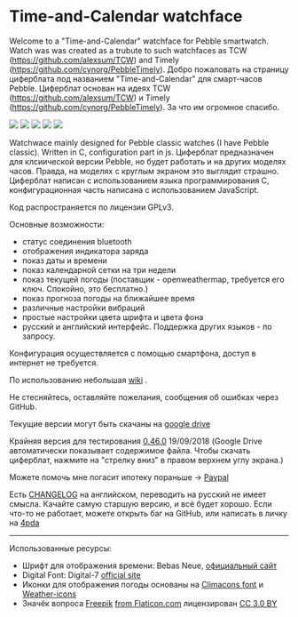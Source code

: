 # Time-and-Calendar watchface

Welcome to a "Time-and-Calendar" watchface for Pebble smartwatch. Watch was was created as a trubute to such watchfaces as TCW (https://github.com/alexsum/TCW) and Timely (https://github.com/cynorg/PebbleTimely). 
Добро пожаловать на страницу циферблата под названием "Time-and-Calendar" для смарт-часов Pebble. Циферблат основан на идеях TCW (https://github.com/alexsum/TCW) и Timely (https://github.com/cynorg/PebbleTimely). За что им огромное спасибо. 

![][screen1]
![][screen2]
![][screen3]
![][screen4]
![][screen5]

[screen1]: https://github.com/UnnamedHero/pebble-watchface-time-and-calendar/raw/gh-pages/screenshots/pebble_screenshot_2017-09-24_00-46-40.png

[screen2]: https://github.com/UnnamedHero/pebble-watchface-time-and-calendar/raw/gh-pages/screenshots/pebble_screenshot_2017-09-24_00-55-22.png

[screen3]: https://github.com/UnnamedHero/pebble-watchface-time-and-calendar/raw/gh-pages/screenshots/pebble_screenshot_2017-09-24_00-55-32.png

[screen4]: https://github.com/UnnamedHero/pebble-watchface-time-and-calendar/raw/gh-pages/screenshots/screenshot_20170923-121932.png

[screen5]: https://github.com/UnnamedHero/pebble-watchface-time-and-calendar/blob/gh-pages/screenshots/screenshot_20170923-121938.png


Watchwace mainly designed for Pebble classic watches (I have Pebble classic). Written in C, configuration part in js.
Циферблат предназначен для клсиической версии Pebble, но будет работать и на других моделях часов. Правда, на моделях с круглым экраном это выглядит страшно. Циферблат написан с использованием языка программирования C, конфигурационная часть написана с использованием JavaScript.

Код распространяется по лицензии GPLv3.

Основные возможности:
- статус соединения bluetooth
- отображения индикатора заряда
- показ даты и времени
- показ календарной сетки на три недели
- показ текущей погоды (поставщик - openweathermap, требуется его ключ. Спокойно, это бесплатно.)
- показ прогноза погоды на ближайшее время
- различные настройки вибраций 
- простые настройки цвета шрифта и цвета фона
- русский и английский интерфейс. Поддержка других языков - по запросу.

Конфигурация осуществляется с помощью смартфона, доступ в интернет не требуется.

По использованию небольшая [wiki](https://github.com/UnnamedHero/pebble-watchface-time-and-calendar/wiki/ru%3AHome) .

Не стесняйтесь, оставляйте пожелания, сообщения об ошибках через GitHub.

Текущие версии могут быть скачаны на [google drive](https://drive.google.com/open?id=0B9g5sjcPqSJfRXpMUFE3Y2c1RGs)

Крайняя версия для тестирования [0.46.0](https://drive.google.com/open?id=1p0Y_BbVcsSCHyTZ2DFGzp7AqwSAY4MOP) 19/09/2018 (Google Drive автоматически показывает содержимое файла. Чтобы скачать циферблат, нажмите на "стрелку вниз" в правом верхнем углу экрана.)

Можете помочь мне погасит ипотеку пораньше -> [Paypal](https://www.paypal.me/eugenemikhaylov)

Есть [CHANGELOG](https://github.com/UnnamedHero/pebble-watchface-time-and-calendar/blob/master/CHANGELOG.md) на английском, переводить на русский не имеет смысла. Качайте самую старшую версию, и всё будет хорошо. Если что-то не работает, можете открыть баг на GitHub, или написать в личку на [4pda](http://4pda.ru/forum/index.php?showuser=2085610)

---

Использованные ресурсы:
- Шрифт для отображения времени: Bebas Neue, [официальный сайт](http://www.fontfabric.com/bebas-neue/)
- Digital Font: Digital-7 [official site](http://www.styleseven.com/php/get_product.php?product=Digital-7)
- Иконки для отображения погоды основаны на [Climacons font](https://github.com/christiannaths/Climacons-Font) и [Weather-icons](https://github.com/erikflowers/weather-icons)
- Значёк вопроса [Freepik](http://www.freepik.com) [from Flaticon.com](https://www.flaticon.com/) лицензирован [CC 3.0 BY](http://creativecommons.org/licenses/by/3.0/)